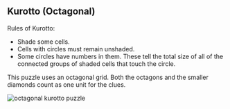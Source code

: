 ## Kurotto (Octagonal)

Rules of Kurotto:
 - Shade some cells.
 - Cells with circles must remain unshaded.
 - Some circles have numbers in them. These tell the total size of all of the connected groups of shaded cells that touch the circle.

This puzzle uses an octagonal grid. Both the octagons and the smaller diamonds count as one unit for the clues.

![octagonal kurotto puzzle](/puzzleimages/octokurotto.png)
